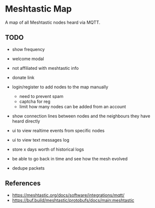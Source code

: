 # Meshtastic Map

A map of all Meshtastic nodes heard via MQTT.

## TODO

- show frequency
- welcome modal
- not affiliated with meshtastic info
- donate link
- login/register to add nodes to the map manually
  - need to prevent spam
  - captcha for reg
  - limit how many nodes can be added from an account

- show connection lines between nodes and the neighbours they have heard directly
- ui to view realtime events from specific nodes
- ui to view text messages log
- store x days worth of historical logs
- be able to go back in time and see how the mesh evolved
- dedupe packets

## References

- https://meshtastic.org/docs/software/integrations/mqtt/
- https://buf.build/meshtastic/protobufs/docs/main:meshtastic
